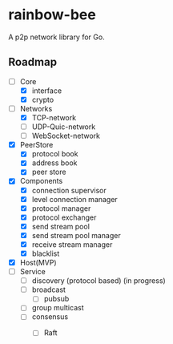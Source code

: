 # rainbow-bee
A p2p network library for Go.


## Roadmap

- [ ] Core
  - [x] interface
  - [x] crypto
- [ ] Networks
  - [x] TCP-network
  - [ ] UDP-Quic-network
  - [ ] WebSocket-network
- [x] PeerStore
  - [x] protocol book
  - [x] address book
  - [x] peer store
- [x] Components
  - [x] connection supervisor
  - [x] level connection manager
  - [x] protocol manager
  - [x] protocol exchanger
  - [x] send stream pool
  - [x] send stream pool manager
  - [x] receive stream manager
  - [x] blacklist
- [x] Host(MVP)
- [ ] Service
  - [ ] discovery (protocol based) (in progress)
  - [ ] broadcast
    - [ ] pubsub
  - [ ] group multicast
  - [ ] consensus
    - [ ] Raft
  